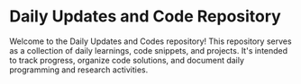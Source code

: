 # Daily Updates and Code Repository
Welcome to the Daily Updates and Codes repository! This repository serves as a collection of daily learnings, code snippets, and projects. It's intended to track progress, organize code solutions, and document daily programming and research activities.